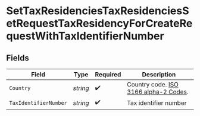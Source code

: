 # SetTaxResidenciesTaxResidenciesSetRequestTaxResidencyForCreateRequestWithTaxIdentifierNumber


## Fields

| Field                                                                                     | Type                                                                                      | Required                                                                                  | Description                                                                               |
| ----------------------------------------------------------------------------------------- | ----------------------------------------------------------------------------------------- | ----------------------------------------------------------------------------------------- | ----------------------------------------------------------------------------------------- |
| `Country`                                                                                 | *string*                                                                                  | :heavy_check_mark:                                                                        | Country code. [ISO 3166 alpha-2 Codes](https://en.wikipedia.org/wiki/ISO_3166-1_alpha-2). |
| `TaxIdentifierNumber`                                                                     | *string*                                                                                  | :heavy_check_mark:                                                                        | Tax identifier number                                                                     |
